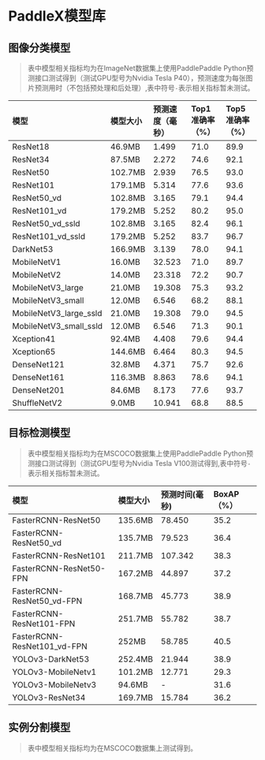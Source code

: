 # PaddleX模型库

## 图像分类模型
> 表中模型相关指标均为在ImageNet数据集上使用PaddlePaddle Python预测接口测试得到（测试GPU型号为Nvidia Tesla P40），预测速度为每张图片预测用时（不包括预处理和后处理）,表中符号`-`表示相关指标暂未测试。


| 模型  | 模型大小 | 预测速度（毫秒） | Top1准确率（%） | Top5准确率（%） |
| :----|  :------- | :----------- | :--------- | :--------- |
| ResNet18| 46.9MB   | 1.499        | 71.0     | 89.9     |
| ResNet34| 87.5MB   | 2.272        | 74.6    | 92.1    |
| ResNet50| 102.7MB  | 2.939        | 76.5     | 93.0     |
| ResNet101 |179.1MB  | 5.314      | 77.6     | 93.6  |
| ResNet50_vd |102.8MB  | 3.165        | 79.1     | 94.4     |
| ResNet101_vd| 179.2MB  | 5.252       | 80.2   | 95.0     |
| ResNet50_vd_ssld |102.8MB  | 3.165        | 82.4     | 96.1     |
| ResNet101_vd_ssld| 179.2MB  | 5.252       | 83.7   | 96.7     |
| DarkNet53|166.9MB  | 3.139       | 78.0     | 94.1     |
| MobileNetV1 | 16.0MB   | 32.523        | 71.0     | 89.7    |
| MobileNetV2 | 14.0MB   | 23.318        | 72.2     | 90.7    |
| MobileNetV3_large|  21.0MB   | 19.308        | 75.3    | 93.2   |
| MobileNetV3_small |  12.0MB   | 6.546        | 68.2    | 88.1     |
| MobileNetV3_large_ssld|  21.0MB   | 19.308        | 79.0     | 94.5     |
| MobileNetV3_small_ssld |  12.0MB   | 6.546        | 71.3     | 90.1     |
| Xception41 |92.4MB   | 4.408       | 79.6    | 94.4     |
| Xception65 | 144.6MB  | 6.464       | 80.3     | 94.5     |
| DenseNet121 | 32.8MB   | 4.371       | 75.7     | 92.6     |
| DenseNet161|116.3MB  | 8.863       | 78.6     | 94.1     |
| DenseNet201|  84.6MB   | 8.173       | 77.6     | 93.7     |
| ShuffleNetV2 | 9.0MB   | 10.941        | 68.8     | 88.5     |

## 目标检测模型

> 表中模型相关指标均为在MSCOCO数据集上使用PaddlePaddle Python预测接口测试得到（测试GPU型号为Nvidia Tesla V100测试得到,表中符号`-`表示相关指标暂未测试。

| 模型    | 模型大小    | 预测时间(毫秒) | BoxAP（%） |
|:-------|:-----------|:-------------|:----------|
|FasterRCNN-ResNet50|135.6MB| 78.450 | 35.2 |
|FasterRCNN-ResNet50_vd| 135.7MB | 79.523 | 36.4 |
|FasterRCNN-ResNet101| 211.7MB | 107.342 | 38.3 |
|FasterRCNN-ResNet50-FPN| 167.2MB | 44.897 | 37.2 |
|FasterRCNN-ResNet50_vd-FPN|168.7MB | 45.773 | 38.9 |
|FasterRCNN-ResNet101-FPN| 251.7MB | 55.782 | 38.7 |
|FasterRCNN-ResNet101_vd-FPN |252MB | 58.785 | 40.5 |
|YOLOv3-DarkNet53|252.4MB | 21.944 | 38.9 |
|YOLOv3-MobileNetv1 |101.2MB | 12.771 | 29.3 |
|YOLOv3-MobileNetv3|94.6MB | - | 31.6 |
| YOLOv3-ResNet34|169.7MB | 15.784 | 36.2 |

## 实例分割模型

> 表中模型相关指标均为在MSCOCO数据集上测试得到。

